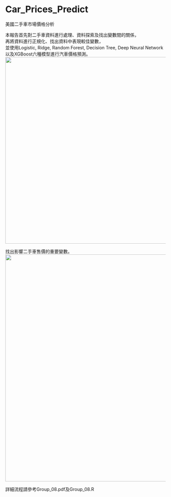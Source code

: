 # Car_Prices_Predict

美國⼆⼿⾞市場價格分析 <br/>

本報告首先對⼆⼿⾞資料進行處理、資料探索及找出變數間的關係， <br/>
再將資料進行正規化、找出資料中表現較佳變數， <br/>
並使用Logistic, Ridge, Random Forest, Decision Tree, Deep Neural Network 以及XGBoost六種模型進行汽車價格預測。 <br/>
<img width="587" alt="" src="https://github.com/weilin0323/Car_Prices_Predict/assets/51693471/fed6fca3-865b-404a-bf5a-8e359e61f515">

找出影響二手車售價的重要變數。 <br/>
<img width="714" alt="" src="https://github.com/weilin0323/Car_Prices_Predict/assets/51693471/cf9b5a18-8871-427a-9c14-dcab970bb8d7">

詳細流程請參考Group_08.pdf及Group_08.R <br/>


